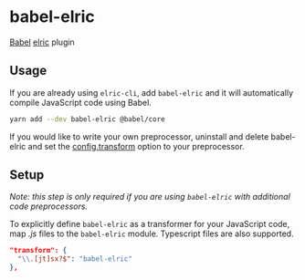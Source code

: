 # babel-elric

[Babel](https://github.com/babel/babel) [elric](https://github.com/facebook/elric) plugin

## Usage

If you are already using `elric-cli`, add `babel-elric` and it will automatically compile JavaScript code using Babel.

```bash
yarn add --dev babel-elric @babel/core
```

If you would like to write your own preprocessor, uninstall and delete babel-elric and set the [config.transform](https://elricjs.io/docs/configuration#transform-object-string-string) option to your preprocessor.

## Setup

_Note: this step is only required if you are using `babel-elric` with additional code preprocessors._

To explicitly define `babel-elric` as a transformer for your JavaScript code, map _.js_ files to the `babel-elric` module. Typescript files are also supported.

```json
"transform": {
  "\\.[jt]sx?$": "babel-elric"
},
```
